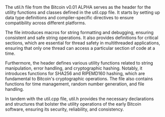 The util.h file from the Bitcoin v0.01 ALPHA serves as the header for the utility functions and classes defined in the util.cpp file. It starts by setting up data type definitions and compiler-specific directives to ensure compatibility across different platforms.

The file introduces macros for string formatting and debugging, ensuring consistent and safe string operations. It also provides definitions for critical sections, which are essential for thread safety in multithreaded applications, ensuring that only one thread can access a particular section of code at a time.

Furthermore, the header defines various utility functions related to string manipulation, error handling, and cryptographic hashing. Notably, it introduces functions for SHA256 and RIPEMD160 hashing, which are fundamental to Bitcoin's cryptographic operations. The file also contains functions for time management, random number generation, and file handling.

In tandem with the util.cpp file, util.h provides the necessary declarations and structures that bolster the utility operations of the early Bitcoin software, ensuring its security, reliability, and consistency. 